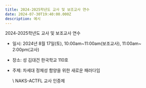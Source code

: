 ```yaml
---
title: 2024-2025학년도 교사 및 보조교사 연수
date: 2024-07-30T19:40:00.000Z
description: 예시
---
```

2024-2025학년도 교사 및 보조교사 연수

* 일시: 2024년 8월 17일(토), 10:00am\~11:00am(보조교사), 11:00am\~ 2:00pm(교사)
* 장소: 성 김대건 한국학교 110호
* 주제: 차세대 정체성 함양을 위한 새로운 패러다임

  \    NAKS-ACTFL 교사 인증제
